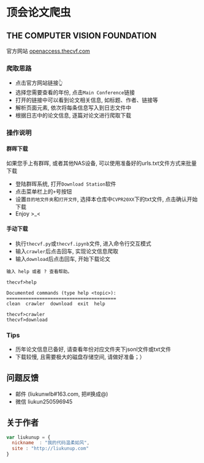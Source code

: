 # 顶会论文爬虫

## THE COMPUTER VISION FOUNDATION

官方网站 [openaccess.thecvf.com](https://openaccess.thecvf.com)

### 爬取思路

* 点击官方网站链接👆
* 选择您需要查看的年份, 点击`Main Conference`链接
* 打开的链接中可以看到论文相关信息, 如标题、作者、链接等
* 解析页面元素, 依次将每条信息写入到日志文件中
* 根据日志中的论文信息, 逐篇对论文进行爬取下载

### 操作说明

#### 群晖下载

如果您手上有群晖, 或者其他NAS设备, 可以使用准备好的urls.txt文件方式来批量下载

* 登陆群晖系统, 打开`Download Station`软件
* 点击菜单栏上的`+`号按钮
* 设置`目的地文件夹`和`打开文件`, 选择本仓库中`CVPR20XX`下的txt文件, 点击确认开始下载
* Enjoy >_<

#### 手动下载

* 执行`thecvf.py`或`thecvf.ipynb`文件, 进入命令行交互模式
* 输入`crawler`后点击回车, 实现论文信息爬取
* 输入`download`后点击回车, 开始下载论文

```
输入 help 或者 ? 查看帮助。

thecvf>help

Documented commands (type help <topic>):
========================================
clean  crawler  download  exit  help

thecvf>crawler
thecvf>download
```

### Tips

* 历年论文信息已备好, 请查看年份对应文件夹下jsonl文件或txt文件
* 下载较慢, 且需要极大的磁盘存储空间, 请做好准备；）

## 问题反馈

* 邮件 (liukunwlb#163.com, 把#换成@)
* 微信 liukun250596945

## 关于作者

``` javascript
var liukunup = {
  nickname  : "我的代码温柔如风",
  site : "http://liukunup.com"
}
```
